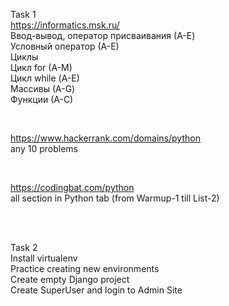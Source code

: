 Task 1 <br />
https://informatics.msk.ru/ <br />
Ввод-вывод, оператор присваивания (А-E) <br />
Условный оператор (А-Е) <br />
Циклы <br />
Цикл for (A-M) <br />
Цикл while (А-E) <br />
Массивы (А-G) <br />
Функции (А-С) <br />

<br />


https://www.hackerrank.com/domains/python <br />
any 10 problems <br />

<br />


https://codingbat.com/python <br />
all section in Python tab (from Warmup-1 till List-2) <br />

<br />
<br />

Task 2 <br /> 
Install virtualenv <br />
Practice creating new environments <br />
Create empty Django project  <br />
Create SuperUser and login to Admin Site <br />

